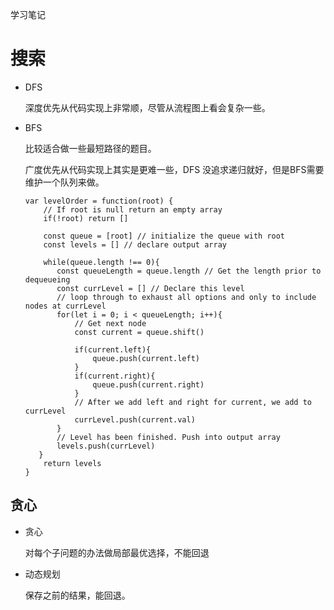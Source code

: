 学习笔记

# 搜索

* DFS

  深度优先从代码实现上非常顺，尽管从流程图上看会复杂一些。

* BFS

  比较适合做一些最短路径的题目。

  广度优先从代码实现上其实是更难一些，DFS 没追求递归就好，但是BFS需要维护一个队列来做。

  ```
  var levelOrder = function(root) {
      // If root is null return an empty array
      if(!root) return []
      
      const queue = [root] // initialize the queue with root
      const levels = [] // declare output array
      
      while(queue.length !== 0){
         const queueLength = queue.length // Get the length prior to dequeueing
         const currLevel = [] // Declare this level
         // loop through to exhaust all options and only to include nodes at currLevel
         for(let i = 0; i < queueLength; i++){
             // Get next node
             const current = queue.shift()
             
             if(current.left){
                 queue.push(current.left)
             }
             if(current.right){
                 queue.push(current.right)
             }
             // After we add left and right for current, we add to currLevel
             currLevel.push(current.val)
         }
         // Level has been finished. Push into output array
         levels.push(currLevel)
     }
      return levels
  }
  ```

  

## 贪心

* 贪心

  对每个子问题的办法做局部最优选择，不能回退

* 动态规划

  保存之前的结果，能回退。

